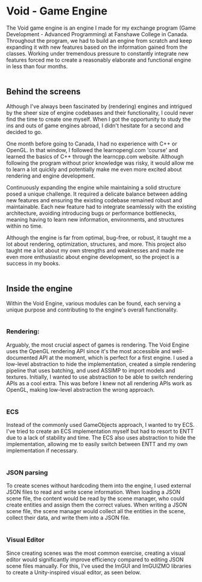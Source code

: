 # Void - Game Engine

The Void game engine is an engine I made for my exchange program (Game Development - Advanced Programming) at Fanshawe College in Canada. Throughout the program, we had to build an engine from scratch and keep expanding it with new features based on the information gained from the classes. Working under tremendous pressure to constantly integrate new features forced me to create a reasonably elaborate and functional engine in less than four months.
<br><br>

## Behind the screens
Although I've always been fascinated by (rendering) engines and intrigued by the sheer size of engine codebases and their functionality, I could never find the time to create one myself. When I got the opportunity to study the ins and outs of game engines abroad, I didn't hesitate for a second and decided to go.  

One month before going to Canada, I had no experience with C++ or OpenGL. In that window, I followed the learnopengl.com 'course' and learned the basics of C++ through the learncpp.com website. Although following the program without prior knowledge was risky, it would allow me to learn a lot quickly and potentially make me even more excited about rendering and engine development. 

Continuously expanding the engine while maintaining a solid structure posed a unique challenge. It required a delicate balance between adding new features and ensuring the existing codebase remained robust and maintainable. Each new feature had to integrate seamlessly with the existing architecture, avoiding introducing bugs or performance bottlenecks, meaning having to learn new information, environments, and structures within no time. 

Although the engine is far from optimal, bug-free, or robust, it taught me a lot about rendering, optimization, structures, and more. This project also taught me a lot about my own strengths and weaknesses and made me even more enthusiastic about engine development, so the project is a success in my books.
<br><br>

## Inside the engine
Within the Void Engine, various modules can be found, each serving a unique purpose and contributing to the engine's overall functionality. 
<br><br>

### Rendering:
Arguably, the most crucial aspect of games is rendering. The Void Engine uses the OpenGL rendering API since it's the most accessible and well-documented API at the moment, which is perfect for a first engine. I used a low-level abstraction to hide the implementation, created a simple rendering pipeline that uses batching, and used ASSIMP to import models and textures. Initially, I wanted to use abstraction to be able to switch rendering APIs as a cool extra. This was before I knew not all rendering APIs work as OpenGL, making low-level abstraction the wrong approach. 
<br><br>

### ECS
Instead of the commonly used GameObjects approach, I wanted to try ECS. I've tried to create an ECS implementation myself but had to resort to ENTT due to a lack of stability and time. The ECS also uses abstraction to hide the implementation, allowing me to easily switch between ENTT and my own implementation if necessary. 
<br><br>

### JSON parsing
To create scenes without hardcoding them into the engine, I used external JSON files to read and write scene information. When loading a JSON scene file, the content would be read by the scene manager, who could create entities and assign them the correct values. When writing a JSON scene file, the scene manager would collect all the entities in the scene, collect their data, and write them into a JSON file.
<br><br>

### Visual Editor
Since creating scenes was the most common exercise, creating a visual editor would significantly improve efficiency compared to editing JSON scene files manually. For this, I've used the ImGUI and ImGUIZMO libraries to create a Unity-inspired visual editor, as seen below. 

